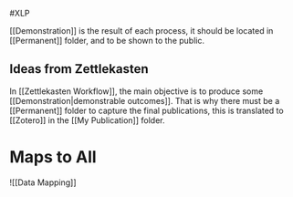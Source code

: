 #XLP 

[[Demonstration]] is the result of each process, it should be located in [[Permanent]] folder, and to be shown to the public.

## Ideas from Zettlekasten
In [[Zettlekasten Workflow]], the main objective is to produce some [[Demonstration|demonstrable outcomes]]. That is why there must be a [[Permanent]] folder to capture the final publications, this is translated to [[Zotero]] in the [[My Publication]] folder.


# Maps to All

![[Data Mapping]]
